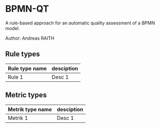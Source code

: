 # BPMN-QT
A rule-based approach for an automatic quality assessment of a BPMN model.

Author: Andreas RAITH

## Rule types
| Rule type name | desciption |
| --- | --- |
| Rule 1 | Desc 1|

## Metric types
| Metrik type name | desciption |
| --- | --- |
| Metrik 1 | Desc 1|
